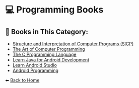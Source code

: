 # 💻 Programming Books

## 📖 Books in This Category:
- [Structure and Interpretation of Computer Programs (SICP)](./Structure-and-Interpretation-of-Computer-Programs-(SICP).md)
- [The Art of Computer Programming](./The-Art-of-Computer-Programming.md)
- [The C Programming Language](./The-C-Programming-Language.md)
- [Learn Java for Android Development](./Learn-Java-for-Android-Development.md) 
- [Learn Android Studio](./Learn-Android-Studio.md)
- [Android Programming](./Android-Programming.md)

  
⬅ [Back to Home](../README.md)
